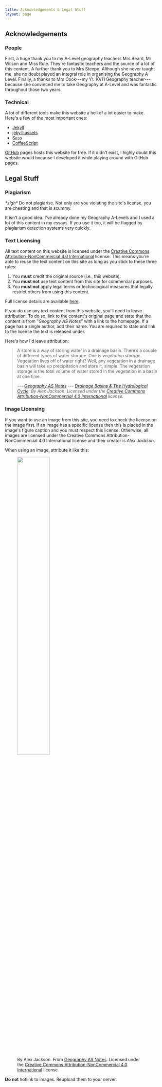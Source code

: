 ```yaml
---
title: Acknowledgements & Legal Stuff
layout: page
---
```


## Acknowledgements

### People

First, a huge thank you to my A-Level geography teachers Mrs Beard, Mr Wilson and Miss Rule. They're fantastic teachers and the source of a lot of this content. A further thank you to Mrs Steepe. Although she never taught me, she no doubt played an integral role in organising the Geography A-Level. Finally, a thanks to Mrs Cook---my Yr. 10/11 Geography teacher---because she convinced me to take Geography at A-Level and was fantastic throughout those two years.

### Technical

A lot of different tools make this website a hell of a lot easier to make. Here's a few of the most important ones:

- [Jekyll](http://jekyllrb.com)
- [jekyll-assets](http://ixti.net/jekyll-assets/)
- [Sass](http://sass-lang.com)
- [CoffeeScript](http://coffeescript.org)

[GitHub](https://pages.github.com) pages hosts this website for free. If it didn't exist, I highly doubt this website would because I developed it while playing around with GitHub pages. 

## Legal Stuff

### Plagiarism

_\*sigh\*_ Do not plagiarise. Not only are you violating the site's license, you are cheating and that is scummy. 

It isn't a good idea. I've already done my Geography A-Levels and I used a lot of this content in my essays. If you use it too, it will be flagged by plagiarism detection systems very quickly.

### Text Licensing

All text content on this website is licensed under the [Creative Commons Attribution-NonCommercial 4.0 International][cca-license] license. This means you're able to reuse the text content on this site as long as you stick to these three rules:

1. You **must** credit the original source (i.e., this website).
2. You **must not** use text content from this site for commercial purposes.
3. You **must not** apply legal terms or technological measures that legally restrict others from using this content.

Full license details are available [here][cca-license].

If you do use any text content from this website, you'll need to leave attribution. To do so, link to the content's original page and state that the content is from _"Geography AS Notes"_ with a link to the homepage. If a page has a single author, add their name. You are required to state and link to the license the text is released under.

Here's how I'd leave attribution:

> A store is a way of storing water in a drainage basin. There’s a couple of different types of water storage. One is _vegetation storage_. Vegetation lives off of water right? Well, any vegetation in a drainage basin will take up precipitation and store it, simple. The vegetation storage is the total volume of water stored in the vegetation in a basin at one time.
>
> --- _[Geography AS Notes](/) --- [Drainage Basins & The Hydrological Cycle](/rivers/drainage-basins-and-the-hydrological-cycle/). By Alex Jackson. Licensed under the [Creative Commons Attribution-NonCommercial 4.0 International][cca-license] license._
>

### Image Licensing

If you want to use an image from this site, you need to check the license on the image first. If an image has a specific license then this is placed in the image's figure caption and you must respect this license. Otherwise, all images are licensed under the Creative Commons Attribution-NonCommercial 4.0 International license and their creator is _Alex Jackson_. 

When using an image, attribute it like this:

<figure>
  <img width="50%" src="{{ site.baseurl }}/images/legal-image.jpg">
  <figcaption>
    <p>By Alex Jackson. From <a href="/">Geography AS Notes</a>. Licensed under the <a href="http://creativecommons.org/licenses/by-nc/4.0/">Creative Commons Attribution-NonCommercial 4.0 International</a> license.</p>
  </figcaption>
</figure>

**Do not** hotlink to images. Reupload them to your server.

[cca-license]: http://creativecommons.org/licenses/by-nc/4.0/
